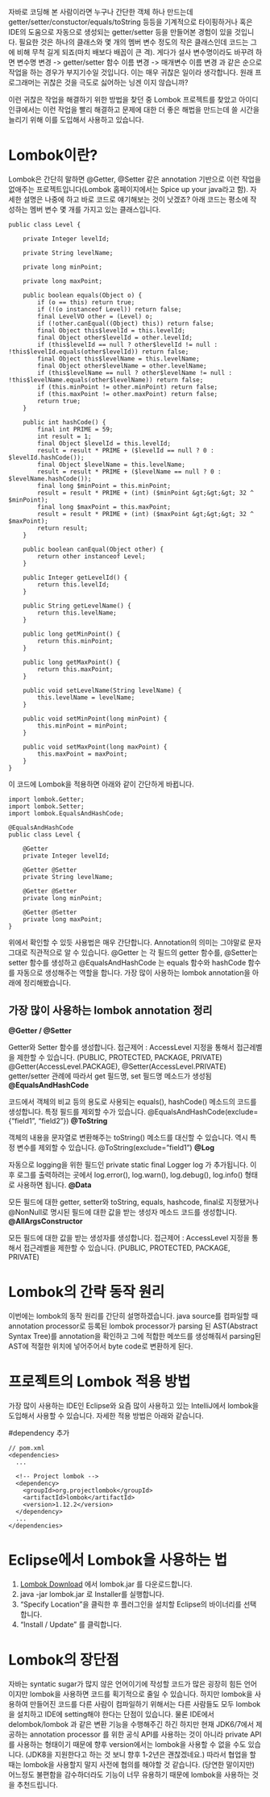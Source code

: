 자바로 코딩해 본 사람이라면 누구나 간단한 객체 하나 만드는데 getter/setter/constuctor/equals/toString 등등을 기계적으로 타이핑하거나 혹은 IDE의 도움으로 자동으로 생성되는 getter/setter 등을 만들어본 경험이 있을 것입니다. 필요한 것은 하나의 클래스와 몇 개의 멤버 변수 정도의 작은 클래스인데 코드는 그에 비해 무척 길게 되죠(마치 배보다 배꼽이 큰 격). 게다가 설사 변수명이라도 바꾸려 하면 변수명 변경 -> getter/setter 함수 이름 변경 -> 매개변수 이름 변경 과 같은 순으로 작업을 하는 경우가 부지기수일 것입니다. 이는 매우 귀찮은 일이라 생각합니다. 원래 프로그래머는 귀찮은 것을 극도로 싫어하는 닝겐 이지 않습니까?

이런 귀찮은 작업을 해결하기 위한 방법을 찾던 중 Lombok 프로젝트를 찾았고 아이디인큐에서는 이런 작업을 빨리 해결하고 문제에 대한 더 좋은 해법을 만드는데 쓸 시간을 늘리기 위해 이를 도입해서 사용하고 있습니다.

# Lombok이란?
Lombok은 간단히 말하면 @Getter, @Setter 같은 annotation 기반으로 이런 작업을 없애주는 프로젝트입니다(Lombok 홈페이지에서는 Spice up your java라고 함). 자세한 설명은 나중에 하고 바로 코드로 얘기해보는 것이 낫겠죠? 아래 코드는 평소에 작성하는 멤버 변수 몇 개를 가지고 있는 클래스입니다.

```
public class Level {

    private Integer levelId;

    private String levelName;

    private long minPoint;

    private long maxPoint;

    public boolean equals(Object o) {
        if (o == this) return true;
        if (!(o instanceof Level)) return false;
        final LevelVO other = (Level) o;
        if (!other.canEqual((Object) this)) return false;
        final Object this$levelId = this.levelId;
        final Object other$levelId = other.levelId;
        if (this$levelId == null ? other$levelId != null : !this$levelId.equals(other$levelId)) return false;
        final Object this$levelName = this.levelName;
        final Object other$levelName = other.levelName;
        if (this$levelName == null ? other$levelName != null : !this$levelName.equals(other$levelName)) return false;
        if (this.minPoint != other.minPoint) return false;
        if (this.maxPoint != other.maxPoint) return false;
        return true;
    }

    public int hashCode() {
        final int PRIME = 59;
        int result = 1;
        final Object $levelId = this.levelId;
        result = result * PRIME + ($levelId == null ? 0 : $levelId.hashCode());
        final Object $levelName = this.levelName;
        result = result * PRIME + ($levelName == null ? 0 : $levelName.hashCode());
        final long $minPoint = this.minPoint;
        result = result * PRIME + (int) ($minPoint &gt;&gt;&gt; 32 ^ $minPoint);
        final long $maxPoint = this.maxPoint;
        result = result * PRIME + (int) ($maxPoint &gt;&gt;&gt; 32 ^ $maxPoint);
        return result;
    }

    public boolean canEqual(Object other) {
        return other instanceof Level;
    }

    public Integer getLevelId() {
        return this.levelId;
    }

    public String getLevelName() {
        return this.levelName;
    }

    public long getMinPoint() {
        return this.minPoint;
    }

    public long getMaxPoint() {
        return this.maxPoint;
    }

    public void setLevelName(String levelName) {
        this.levelName = levelName;
    }

    public void setMinPoint(long minPoint) {
        this.minPoint = minPoint;
    }

    public void setMaxPoint(long maxPoint) {
        this.maxPoint = maxPoint;
    }
}
```

이 코드에 Lombok을 적용하면 아래와 같이 간단하게 바뀝니다.

```
import lombok.Getter;
import lombok.Setter;
import lombok.EqualsAndHashCode;

@EqualsAndHashCode
public class Level {

    @Getter    
    private Integer levelId;

    @Getter @Setter
    private String levelName;

    @Getter @Setter
    private long minPoint;

    @Getter @Setter
    private long maxPoint;   
}
```

위에서 확인할 수 있듯 사용법은 매우 간단합니다. Annotation의 의미는 그야말로 문자 그대로 직관적으로 알 수 있습니다. @Getter 는 각 필드의 getter 함수를, @Setter는 setter 함수를 생성하고 @EqualsAndHashCode 는 equals 함수와 hashCode 함수를 자동으로 생성해주는 역할을 합니다. 가장 많이 사용하는 lombok annotation을 아래에 정리해봤습니다.

## 가장 많이 사용하는 lombok annotation 정리

**@Getter / @Setter**

Getter와 Setter 함수를 생성합니다.
접근제어 : AccessLevel 지정을 통해서 접근레벨을 제한할 수 있습니다. (PUBLIC, PROTECTED, PACKAGE, PRIVATE)
@Getter(AccessLevel.PACKAGE), @Setter(AccessLevel.PRIVATE) getter/setter 관례에 따라서 get 필드명, set 필드명 메소드가 생성됨
**@EqualsAndHashCode**

코드에서 객체의 비교 등의 용도로 사용되는 equals(), hashCode() 메소드의 코드를 생성합니다.
특정 필드를 제외할 수가 있습니다. @EqualsAndHashCode(exclude={“field1”, “field2”})
**@ToString**

객체의 내용을 문자열로 변환해주는 toString() 메소드를 대신할 수 있습니다.
역시 특정 변수를 제외할 수 있습니다. @ToString(exclude=”field1”)
**@Log**

자동으로 logging을 위한 필드인 private static final Logger log 가 추가됩니다. 이후 로그를 출력하려는 곳에서 log.error(), log.warn(), log.debug(), log.info() 형태로 사용하면 됩니다.
**@Data**

모든 필드에 대한 getter, setter와 toString, equals, hashcode, final로 지정됐거나 @NonNull로 명시된 필드에 대한 값을 받는 생성자 메소드 코드를 생성합니다.
**@AllArgsConstructor**

모든 필드에 대한 값을 받는 생성자를 생성합니다.
접근제어 : AccessLevel 지정을 통해서 접근레벨을 제한할 수 있습니다. (PUBLIC, PROTECTED, PACKAGE, PRIVATE)

# Lombok의 간략 동작 원리
이번에는 lombok의 동작 원리를 간단히 설명하겠습니다. java source를 컴파일할 때 annotation processor로 등록된 lombok processor가 parsing 된 AST(Abstract Syntax Tree)를 annotation을 확인하고 그에 적합한 메쏘드를 생성해줘서 parsing된 AST에 적절한 위치에 넣어주어서 byte code로 변환하게 된다.

# 프로젝트의 Lombok 적용 방법
가장 많이 사용하는 IDE인 Eclipse와 요즘 많이 사용하고 있는 IntelliJ에서 lombok을 도입해서 사용할 수 있습니다. 자세한 적용 방법은 아래와 같습니다.

#dependency 추가

```
// pom.xml
<dependencies>
  ...

  <!-- Project lombok -->
  <dependency>
    <groupId>org.projectlombok</groupId>
    <artifactId>lombok</artifactId>
    <version>1.12.2</version>
  </dependency>
  ...
</dependencies>
```

# Eclipse에서 Lombok을 사용하는 법

1. [Lombok Download](http://www.projectlombok.org/download.html) 에서 lombok.jar 를 다운로드합니다.
2. java -jar lombok.jar 로 Installer를 실행합니다.
3. “Specify Location”을 클릭한 후 플러그인을 설치할 Eclipse의 바이너리를 선택합니다.
4. “Install / Update” 를 클릭합니다.

# Lombok의 장단점

자바는 syntatic sugar가 많지 않은 언어이기에 작성할 코드가 많은 굉장히 힘든 언어이지만 lombok을 사용하면 코드를 획기적으로 줄일 수 있습니다. 하지만 lombok을 사용하여 만들어진 코드를 다른 사람이 컴파일하기 위해서는 다른 사람들도 모두 lombok을 설치하고 IDE에 setting해야 한다는 단점이 있습니다. 물론 IDE에서 delombok/lombok 과 같은 변환 기능을 수행해주긴 하긴 하지만 현재 JDK6/7에서 제공하는 annotation processor 를 위한 공식 API를 사용하는 것이 아니라 private API 를 사용하는 형태이기 때문에 향후 version에서는 lombok을 사용할 수 없을 수도 있습니다. (JDK8을 지원한다고 하는 것 보니 향후 1-2년은 괜찮겠네요.) 따라서 협업을 할때는 lombok을 사용할지 말지 사전에 협의를 해야할 것 같습니다. (당연한 말이지만) 어느정도 불편함을 감수하더라도 기능이 너무 유용하기 때문에 lombok을 사용하는 것을 추천드립니다.